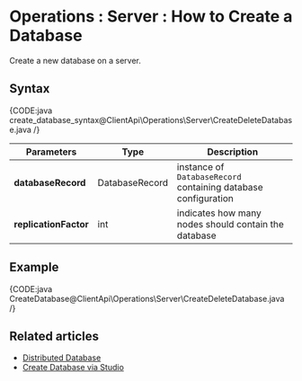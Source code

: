 ﻿# Operations : Server : How to Create a Database

Create a new database on a server.

## Syntax

{CODE:java create_database_syntax@ClientApi\Operations\Server\CreateDeleteDatabase.java /}

| Parameters | Type | Description |
| ------------- | ------------- | ----- |
| **databaseRecord** | DatabaseRecord | instance of `DatabaseRecord` containing database configuration |
| **replicationFactor** | int | indicates how many nodes should contain the database |

## Example

{CODE:java CreateDatabase@ClientApi\Operations\Server\CreateDeleteDatabase.java /}

## Related articles
- [Distributed Database](../../../server/clustering/distribution/distributed-database)
- [Create Database via Studio](../../../studio/server/databases/create-new-database/general-flow)
